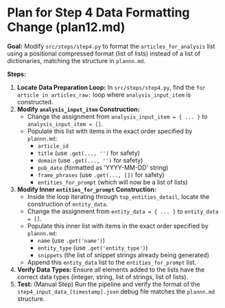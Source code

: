 # Plan for Step 4 Data Formatting Change (plan12.md)

**Goal:** Modify `src/steps/step4.py` to format the `articles_for_analysis` list using a positional compressed format (list of lists) instead of a list of dictionaries, matching the structure in `plannn.md`.

**Steps:**

1.  **Locate Data Preparation Loop:** In `src/steps/step4.py`, find the `for article in articles_raw:` loop where `analysis_input_item` is constructed.
2.  **Modify `analysis_input_item` Construction:**
    - Change the assignment from `analysis_input_item = { ... }` to `analysis_input_item = []`.
    - Populate this list with items in the exact order specified by `plannn.md`:
      - `article_id`
      - `title` (use `.get(..., '')` for safety)
      - `domain` (use `.get(..., '')` for safety)
      - `pub_date` (formatted as 'YYYY-MM-DD' string)
      - `frame_phrases` (use `.get(..., [])` for safety)
      - `entities_for_prompt` (which will now be a list of lists)
3.  **Modify Inner `entities_for_prompt` Construction:**
    - Inside the loop iterating through `top_entities_detail`, locate the construction of `entity_data`.
    - Change the assignment from `entity_data = { ... }` to `entity_data = []`.
    - Populate this inner list with items in the exact order specified by `plannn.md`:
      - `name` (use `.get('name')`)
      - `entity_type` (use `.get('entity_type')`)
      - `snippets` (the list of snippet strings already being generated)
    - Append this `entity_data` list to the `entities_for_prompt` list.
4.  **Verify Data Types:** Ensure all elements added to the lists have the correct data types (integer, string, list of strings, list of lists).
5.  **Test:** (Manual Step) Run the pipeline and verify the format of the `step4_input_data_[timestamp].json` debug file matches the `plannn.md` structure.
